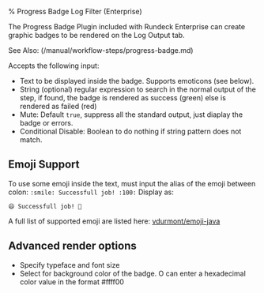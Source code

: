 % Progress Badge Log Filter (Enterprise)

The Progress Badge Plugin included with Rundeck Enterprise can create graphic badges to be rendered on the Log Output tab.

See Also: (/manual/workflow-steps/progress-badge.md)

Accepts the following input:

* Text to be displayed inside the badge. Supports emoticons (see below).
* String (optional) regular expression to search in the normal output of the step, if found, the badge is rendered as success (green) else is rendered as failed (red)
* Mute: Default `true`, suppress all the standard output, just diaplay the badge or errors.
* Conditional Disable: Boolean to do nothing if string pattern does not match.

## Emoji Support

To use some emoji inside the text, must input the alias of the emoji between colon:
`:smile: Successfull job! :100:`
Display as:

`😄 Successfull job! 💯`

A full list of supported emoji are listed here:
[vdurmont/emoji-java](https://github.com/vdurmont/emoji-java)

## Advanced render options

* Specify typeface and font size
* Select for background color of the badge. O can enter a hexadecimal color value in the format #ffff00
